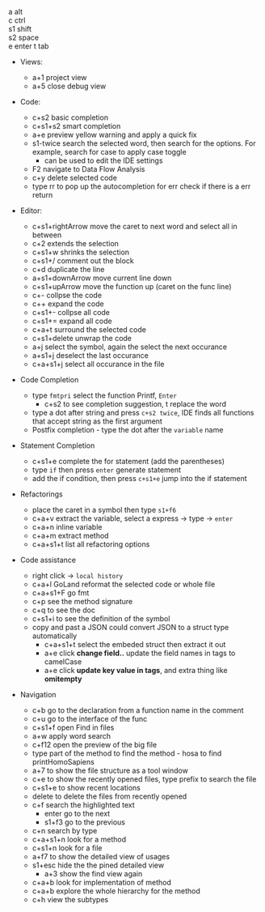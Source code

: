 a alt  
c ctrl  
s1 shift  
s2 space  
e enter
t tab

* Views:
  * a+1 project view
  * a+5 close debug view

* Code:
  * c+s2 basic completion
  * c+s1+s2 smart completion
  * a+e preview yellow warning and apply a quick fix
  * s1-twice search the selected word, then search for the options. For example, search for case to apply case toggle
      * can be used to edit the IDE settings
  * F2 navigate to Data Flow Analysis
  * c+y delete selected code
  * type rr to pop up the autocompletion for err check if there is a err return
* Editor:
  * c+s1+rightArrow move the caret to next word and select all in between
  * c+2 extends the selection
  * c+s1+w shrinks the selection
  * c+s1+/ comment out the block
  * c+d duplicate the line
  * a+s1+downArrow move current line down
  * c+s1+upArrow move the function up (caret on the func line)
  * c+- collpse the code
  * c++ expand the code
  * c+s1+- collpse all code
  * c+s1+= expand all code
  * c+a+t surround the selected code
  * c+s1+delete unwrap the code
  * a+j select the symbol, again the select the next occurance
  * a+s1+j deselect the last occurance
  * c+a+s1+j select all occurance in the file
  
* Code Completion
  * type `fmtpri` select the function Printf, `Enter`
    * c+s2 to see completion suggestion, t replace the word
  * type a dot after string and press `c+s2 twice`, IDE finds all functions that accept string as the first argument
  * Postfix completion - type the dot after the `variable` name

* Statement Completion
  * c+s1+e complete the for statement (add the parentheses)
  * type `if` then press `enter` generate statement
  * add the if condition, then press `c+s1+e` jump into the if statement

* Refactorings
  * place the caret in a symbol then type `s1+f6`
  * c+a+v extract the variable, select a express -> type -> `enter`
  * c+a+n inline variable
  * c+a+m extract method
  * c+a+s1+t list all refactoring options

* Code assistance
  * right click -> `local history`
  * c+a+l GoLand reformat the selected code or whole file
  * c+a+s1+F go fmt
  * c+p see the method signature
  * c+q to see the doc
  * c+s1+i to see the definition of the symbol
  * copy and past a JSON could convert JSON to a struct type automatically
    * c+a+s1+t select the embeded struct then extract it out
    * a+e click **change field..** update the field names in tags to camelCase 
    * a+e click **update key value in tags**, and extra thing like **omitempty**

* Navigation
  * c+b go to the declaration from a function name in the comment
  * c+u go to the interface of the func
  * c+s1+f open Find in files
  * a+w apply word search
  * c+f12 open the preview of the big file
  * type part of the method to find the method - hosa to find printHomoSapiens
  * a+7 to show the file structure as a tool window
  * c+e to show the recently opened files, type prefix to search the file
  * c+s1+e to show recent locations
  * delete to delete the files from recently opened
  * c+f search the highlighted text
    * enter go to the next
    * s1+f3 go to the previous
  * c+n search by type
  * c+a+s1+n look for a method
  * c+s1+n look for a file
  * a+f7 to show the detailed view of usages
  * s1+esc hide the the pined detailed view
    * a+3 show the find view again
  * c+a+b look for implementation of method
  * c+a+b explore the whole hierarchy for the method
  * c+h view the subtypes
    
